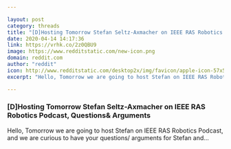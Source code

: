 ```yaml
---

layout: post
category: threads
title: "[D]Hosting Tomorrow Stefan Seltz-Axmacher on IEEE RAS Robotics Podcast, Questions&amp; Arguments"
date: 2020-04-14 14:17:36
link: https://vrhk.co/2z0QBU9
image: https://www.redditstatic.com/new-icon.png
domain: reddit.com
author: "reddit"
icon: http://www.redditstatic.com/desktop2x/img/favicon/apple-icon-57x57.png
excerpt: "Hello, Tomorrow we are going to host Stefan on IEEE RAS Robotics Podcast, and we are curious to have your questions/ arguments for Stefan and..."

---
```


### [D]Hosting Tomorrow Stefan Seltz-Axmacher on IEEE RAS Robotics Podcast, Questions&amp; Arguments

Hello, Tomorrow we are going to host Stefan on IEEE RAS Robotics Podcast, and we are curious to have your questions/ arguments for Stefan and...